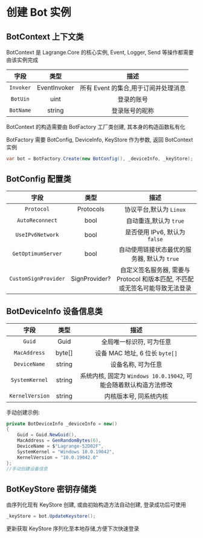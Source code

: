 # 创建 Bot 实例

## BotContext 上下文类

BotContext 是 Lagrange.Core 的核心实例, Event, Logger, Send 等操作都需要由该实例完成

|   字段    |     类型     |                 描述                 |
| :-------: | :----------: | :----------------------------------: |
| `Invoker` | EventInvoker | 所有 Event 的集合,用于订阅并处理消息 |
| `BotUin`  |     uint     |              登录的账号              |
| `BotName` |    string    |            登录账号的昵称            |

BotContext 的构造需要由 BotFactory 工厂类创建, 其本身的构造函数私有化

BotFactory 需要 BotConfig, DeviceInfo, KeyStore 作为参数, 返回 BotContext 实例

```csharp
var bot = BotFactory.Create(new BotConfig(), _deviceInfo, _keyStore);
```

## BotConfig 配置类

|         字段         |     类型      |                                     描述                                     |
| :------------------: | :-----------: | :--------------------------------------------------------------------------: |
|      `Protocol`      |   Protocols   |                           协议平台,默认为 `Linux`                            |
|   `AutoReconnect`    |     bool      |                            自动重连,默认为 `true`                            |
|   `UseIPv6Network`   |     bool      |                        是否使用 IPv6, 默认为 `false`                         |
|  `GetOptimumServer`  |     bool      |                 自动使用链接状态最优的服务器, 默认为 `true`                  |
| `CustomSignProvider` | SignProvider? | 自定义签名服务器, 需要与 Protocol 和版本匹配, 不匹配或无签名可能导致无法登录 |

## BotDeviceInfo 设备信息类

|      字段       |  类型  |                               描述                                |
| :-------------: | :----: | :---------------------------------------------------------------: |
|     `Guid`      |  Guid  |                     全局唯一标识符, 可为任意                      |
|  `MacAddress`   | byte[] |                  设备 MAC 地址, 6 位长 `byte[]`                   |
|  `DeviceName`   | string |                        设备名称, 可为任意                         |
| `SystemKernel`  | string | 系统内核, 固定为 `Windows 10.0.19042`, 可能会随着默认构造方法修改 |
| `KernelVersion` | string |                      内核版本号, 同系统内核                       |

手动创建示例:

```csharp
private BotDeviceInfo _deviceInfo = new()
{
    Guid = Guid.NewGuid(),
    MacAddress = GenRandomBytes(6),
    DeviceName = $"Lagrange-52D02F",
    SystemKernel = "Windows 10.0.19042",
    KernelVersion = "10.0.19042.0"
};
//手动创建设备信息
```

## BotKeyStore 密钥存储类

由序列化现有 KeyStore 创建, 或由初始构造方法自动创建, 登录成功后可使用

```csharp
_keyStore = bot.UpdateKeystore();
```

更新获取 KeyStore 序列化至本地存储,方便下次快速登录
